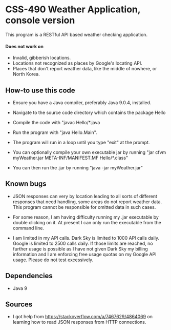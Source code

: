 CSS-490 Weather Application, console version
======
This program is a RESTful API based weather checking application.
 
#### Does not work on
* Invalid, gibberish locations.
* Locations not recognized as places by Google's locating API.
* Places that don't report weather data, like the middle of nowhere, or North Korea.
 
## How-to use this code
* Ensure you have a Java compiler, preferably Java 9.0.4, installed.
* Navigate to the source code directory which contains the package Hello
* Compile the code with "javac Hello/*.java
* Run the program with "java Hello.Main".
* The program will run in a loop until you type "exit" at the prompt.

* You can optionally compile your own executable jar by running 
"jar cfvm myWeather.jar META-INF/MANIFEST.MF Hello/*.class"

* You can then run the .jar by running "java -jar myWeather.jar"

## Known bugs
* JSON responses can very by location leading to all sorts of different responses that need handling, 
some areas do not report weather data. This program cannot be responsible for omitted data in such cases.

* For some reason, I am having difficulty running my .jar executable by double clicking on it. At present I can
only run the executable from the command line.

* I am limited in my API calls. Dark Sky is limited to 1000 API calls daily. Google is limited to 2500 calls
daily. If those limits are reached, no further usage is possible as I have not given Dark Sky my billing 
information and I am enforcing free usage quotas on my Google API usage. Please do not test excessively.
 
## Dependencies
* Java 9

## Sources
* I got help from https://stackoverflow.com/a/7467629/4864069 on learning how to read JSON responses
from HTTP connections.
